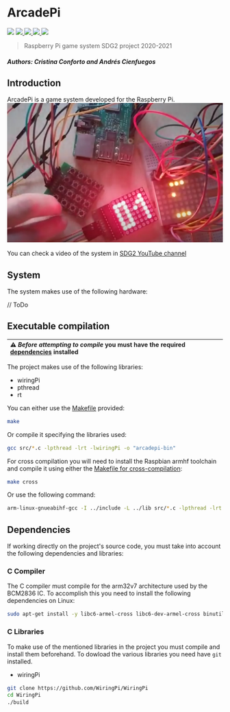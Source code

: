# ArcadePi

<p>
<img src="https://img.shields.io/badge/version-v3.0-success/"/>

<a href="https://github.com/aacienfuegos/arcadePi/blob/main/LICENSE">
<img src="https://img.shields.io/github/license/aacienfuegos/arcadePi"/>
</a>

<a href="https://github.com/aacienfuegos/arcadePi/tree/main/docs">
<img src="https://img.shields.io/badge/docs-.pdf-informational"/>
</a>

<a href="https://api.codetabs.com/v1/loc/?github=aacienfuegos/arcadePi">
<img src="https://img.shields.io/badge/dynamic/json?color=9dc&label=lines%20of%20code&query=%24%5B-1%3A%5D.linesOfCode&url=https%3A%2F%2Fapi.codetabs.com%2Fv1%2Floc%2F%3Fgithub%3Daacienfuegos%2FarcadePi"/>
</a>
<a href="https://github.com/aacienfuegos/arcadePi">
<img src="https://img.shields.io/github/languages/top/aacienfuegos/arcadePi?logo=github">
</a>
</p>

> Raspberry Pi game system
> SDG2 project 2020-2021

##### Authors: Cristina Conforto and Andrés Cienfuegos

## Introduction
ArcadePi is a game system developed for the Raspberry Pi.
![Image of the system](/docs/system.png)

You can check a video of the system in [SDG2 YouTube channel](https://www.youtube.com/watch?v=H7GAfVZnfUI)

## System
The system makes use of the following hardware:

// ToDo

## Executable compilation

| :warning: _Before attempting to compile_ you must have the required [dependencies](#dependencies) installed |
| :---                                                                                                        |

The project makes use of the following libraries:

- wiringPi
- pthread
- rt

You can either use the [Makefile](Makefile) provided:
```sh
make
```
Or compile it specifying the libraries used:
```sh
gcc src/*.c -lpthread -lrt -lwiringPi -o "arcadepi-bin"
```

For cross compilation you will need to install the Raspbian armhf toolchain and compile it using either the [Makefile for cross-compilation](Makefile_cross):
```sh
make cross
```

Or use the following command:
```sh
arm-linux-gnueabihf-gcc -I ../include -L ../lib src/*.c -lpthread -lrt -lwiringPi -o "arcadepi-bin"
```

## Dependencies

If working directly on the project's source code, you must take into account the following dependencies and libraries:

### C Compiler

The C compiler must compile for the arm32v7 architecture used by the BCM2836 IC. To accomplish this you need to install the following dependencies on Linux:

```sh
sudo apt-get install -y libc6-armel-cross libc6-dev-armel-cross binutils-arm-linux-gnueabi libncurses5-dev build-essential bison flex libssl-dev gcc-arm-linux-gnueabihf
```

### C Libraries

To make use of the mentioned libraries in the project you must compile and install them beforehand. To dowload the various libraries you need have `git` installed.

- wiringPi

```sh
git clone https://github.com/WiringPi/WiringPi
cd WiringPi
./build
```
